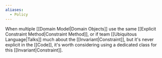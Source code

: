 ```yaml
---
aliases:
  - Policy
---
```

When multiple [[Domain Model|Domain Objects]] use the same [[Explicit Constraint Method|Constraint Method]], or if team [[Ubiquitous Language|Talks]] much about the [[Invariant|Constraint]], but it's never explicit in the [[Code]], it's worth considering using a dedicated class for this [[Invariant|Constraint]].
